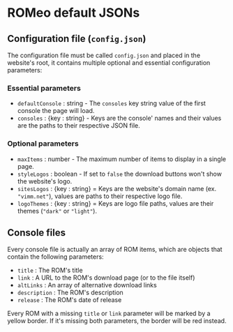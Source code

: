 # ROMeo default JSONs

## Configuration file (`config.json`)
The configuration file must be called `config.json` and placed in the website's root, it contains multiple optional and essential configuration parameters:

### Essential parameters
- `defaultConsole` : string - The `consoles` key string value of the first console the page will load.
- `consoles` : {key : string} - Keys are the console' names and their values are the paths to their respective JSON file.

### Optional parameters
- `maxItems` : number - The maximum number of items to display in a single page.
- `styleLogos` : boolean - If set to `false` the download buttons won't show the website's logo.
- `sitesLogos` : {key : string} = Keys are the website's domain name (ex. `"vimm.net"`), values are paths to their respective logo file.
- `logoThemes` : {key : string} = Keys are logo file paths, values are their themes (`"dark"` or `"light"`).

## Console files
Every console file is actually an array of ROM items, which are objects that contain the following parameters:
- `title` : The ROM's title
- `link` : A URL to the ROM's download page (or to the file itself)
- `altLinks` : An array of alternative download links
- `description` : The ROM's description
- `release` : The ROM's date of release

Every ROM with a missing `title` or `link` parameter will be marked by a yellow border.
If it's missing both parameters, the border will be red instead.
